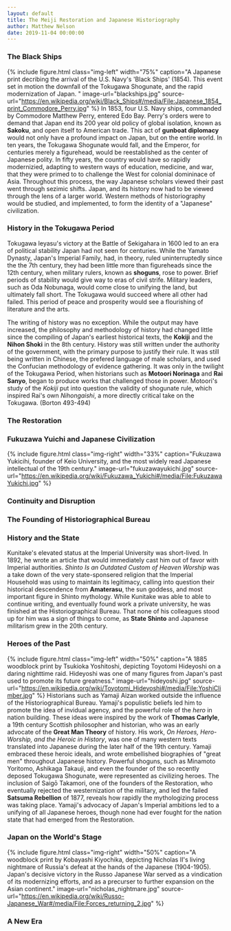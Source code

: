 ```yaml
---
layout: default
title: The Meiji Restoration and Japanese Historiography
author: Matthew Nelson
date: 2019-11-04 00:00:00
---
```


### The Black Ships

{% include figure.html
  class="img-left"
  width="75%"
  caption="A Japanese print decribing the arrival of the U.S. Navy's 'Black Ships' (1854).  This event set in motion the downfall of the Tokugawa Shogunate, and the rapid modernization of Japan. "
  image-url="blackships.jpg"
  source-url="https://en.wikipedia.org/wiki/Black_Ships#/media/File:Japanese_1854_print_Commodore_Perry.jpg"
%}
In 1853, four U.S. Navy ships, commanded by Commodore Matthew Perry, entered Edo Bay.  Perry's orders were to demand that Japan end its 200 year old policy of global isolation, known as **Sakoku**, and open itself to American trade.  This act of **gunboat diplomacy** would not only have a profound impact on Japan, but on the entire world.  In ten years, the Tokugawa Shogunate would fall, and the Emperor, for centuries merely a figurehead, would be reestablished as the center of Japanese polity.  In fifty years, the country would have so rapidly modernizied, adapting to western ways of education, medicine, and war, that they were primed to to challenge the West for colonial domininace of Asia.  Throughout this process, the way Japanese scholars viewed their past went through sezimic shifts.  Japan, and its history now had to be viewed through the lens of a larger world.  Western methods of historiography would be studied, and implemented, to form the identity of a "Japanese" civilization.


### History in the Tokugawa Period
Tokugawa Ieyasu's victory at the Battle of Sekigahara in 1600 led to an era of political stability Japan had not seen for centuries.  While the Yamato Dynasty, Japan's Imperial Family, had, in theory, ruled uninterruptedly since the the 7th century, they had been little more than figureheads since the 12th century, when military rulers, known as **shoguns**, rose to power.  Brief periods of stability would give way to eras of civil strife.  Military leaders, such as Oda Nobunaga, would come close to unifying the land, but ultimately fall short.  The Tokugawa would succeed where all other had failed.  This period of peace and prosperity would see a flourishing of literature and the arts.  

The writing of history was no exception.  While the output may have increased, the philosophy and methodology of history had changed little since the compiling of Japan's earliest historical texts, the **Kokiji** and the **Nihon Shoki** in the 8th century.  History was still written under the authority of the government, with the primary purpose to justify their rule.  It was still being written in Chinese, the prefered language of male scholars, and used the Confucian methodology of evidence gathering.  It was only in the twilight of the Tokugawa Period, when historians such as **Motoori Norinaga** and **Rai Sanyo**, began to produce works that challenged those in power.  Motoori's study of the *Kokiji* put into question the validity of shogunate rule, which inspired Rai's own *Nihongaishi*, a more directly critical take on the Tokugawa.  (Borton 493-494)

### The Restoration

### Fukuzawa Yuichi and Japanese Civilization

{% include figure.html
  class="img-right"
  width="33%"
  caption="Fukuzawa Yukicihi, founder of Keio University, and the most widely read Japanese intellectual of the 19th century."
  image-url="fukuzawayukichi.jpg"
  source-url="https://en.wikipedia.org/wiki/Fukuzawa_Yukichi#/media/File:FukuzawaYukichi.jpg"
%} 

### Continuity and Disruption




### The Founding of Historiographical Bureau

### History and the State
Kunitake's elevated status at the Imperial University was short-lived.  In 1892, he wrote an article that would immediately cast him out of favor with Imperial authorities.  _Shinto Is an Outdated Custom of Heaven Worship_ was a take down of the very state-sponsered religion that the Imperial Household was using to maintain its legitimacy, calling into question their historical descendence from **Amaterasu**, the sun goddess, and most important figure in Shinto mythology.  While Kunitake was able to able to continue writing, and eventually found work a private university, he was finished at the Historiographical Bureau.  That none of his colleagues stood up for him was a sign of things to come, as **State Shinto** and Japanese militarism grew in the 20th century.

### Heroes of the Past
{% include figure.html
  class="img-left"
  width="50%"
  caption="A 1885 woodblock print by Tsukioka Yoshitoshi, depicting Toyotomi Hideyoshi on a daring nighttime raid.  Hideyoshi was one of many figures from Japan's past used to promote its future greatness."
  image-url="hideyoshi.jpg"
  source-url="https://en.wikipedia.org/wiki/Toyotomi_Hideyoshi#/media/File:YoshiClimber.jpg"
 %} 
Historians such as Yamaji Aizan worked outside the influence of the Historiographical Bureau.  Yamaji's populistic beliefs led him to promote the idea of invidual agency, and the powerful role of the _hero_ in nation building.  These ideas were inspired by the work of **Thomas Carlyle**, a 19th century Scottish philosopher and historian, who was an early advocate of the **Great Man Theory** of history.  His work, *On Heroes, Hero-Worship, and the Heroic in History*, was one of many western texts translated into Japanese during the later half of the 19th century.  Yamaji embraced these heroic ideals, and wrote embellished biographies of "great men" throughout Japanese history.  Powerful shoguns, such as Minamoto Yoritomo, Ashikaga Takauji, and even the founder of the so recently deposed Tokugawa Shogunate, were represented as civilizing heroes.  The inclusion of Saigō Takamori, one of the founders of the Restoration, who eventually rejected the westernization of the military, and led the failed **Satsuma Rebellion** of 1877, reveals how rapidly the mythologizing process was taking place.  Yamaji's advocacy of Japan's Imperial ambitions led to a unifying of all Japanese heroes, though none had ever fought for the nation state that had emerged from the Restoration.  



### Japan on the World's Stage

{% include figure.html
  class="img-right"
  width="50%"
  caption="A woodblock print by Kobayashi Kiyochika, depicting Nicholas II's living nightmare of Russia's defeat at the hands of the Japanese (1904-1905).  Japan's decisive victory in the Russo Japanese War served as a vindication of its modernizing efforts, and as a precurser to further expansion on the Asian continent."
  image-url="nicholas_nightmare.jpg"
  source-url="https://en.wikipedia.org/wiki/Russo-Japanese_War#/media/File:Forces_returning_2.jpg"
%} 

### A New Era
